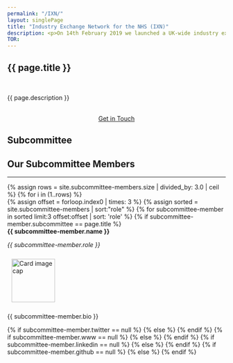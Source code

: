 ```yaml
---
permalink: "/IXN/"
layout: singlePage
title: "Industry Exchange Network for the NHS (IXN)"
description: <p>On 14th February 2019 we launched a UK-wide industry exchange network (IXN) for the NHS. The initiative will provide a solution and home to two of the most pressing challenges facing the NHS - how do we start to build a future facing NHS workforce, and, how do we identify and design healthcare technologies that truly meet local and national healthcare needs?</p><p>The IXN for the NHS is rooted in the concept pioneered by the Department of Computer Science at University College London where it has been in operation for over 7 years.  Over 500 candidates (undergraduate and Masters level) work on different levels and scales of real- world computer science problems every year.  The initiative is supported by over 300 industry partners such as Microsoft, NTT Data and IBM.  Outputs are proof of concepts which can be progressed if considered to be of true benefit to the health and care ecosystem.</p><p>The Apperta Foundation has worked with UCL for several years and has facilitated over 200 projects for students to work with a Code4Health NHS mentor and industry partner. Many student projects conceived and developed have already been contributors to NHS technologies (from mental health chatbots, to a web-based treatment and management system for hepatitis C, and machine learning readiness tasks for clinicians.</p><p>Following the example of the UCL Computer Science industry exchange network model, the IXN for the NHS will provide a framework for other UK universities and industry partners to contribute, with their STEM (science, technology, engineering and mathematics) programmes working on projects with the NHS. The IXN for the NHS will have a grounded centre to facilitate interoperability, efficiency and innovation. However, this initiative needs to be allied with NHS career paths for STEM students who want to continue working in/with the NHS, having been introduced to this through the industry exchange network.</p>
TOR: 
---
```


<section class="bg-white text-black" id="about">
      <div class="container text-center">
        <h1 class="text-uppercase text-dark">{{ page.title }}</h1><br>
        <p align="left">{{ page.description }}</p><br>
        <!--<p align="left">A copy of the subcommittee terms of reference can be found <a href="{{ page.TOR }}">here.</a></p><br>-->
        <center><a class="btn btn-primary btn-xl" href="mailto:info@apperta.org?Subject=%5BClinical%20Content%20Subcommittee">Get in Touch</a></center>
    </div>
</section>

<section id="about" style="background-image:url(../img/blog-bg_blue.png);background-position:center center;-webkit-background-size:cover;-moz-background-size:cover;-o-background-size:cover;background-size:cover">
      <div class="container">
        <div class="row">
          <div class="col-lg12 mx-auto text-center">
            <h1 class="text-uppercase text-dark">
              <strong>Subcommittee</strong>
            </h1>
            <h2 class="section-heading text-white">Our Subcommittee Members</h2>
            <hr class="light my-4">
                <div class="row">
                {% assign rows = site.subcommittee-members.size | divided_by: 3.0 | ceil %}
                {% for i in (1..rows) %}
                <div class="row">
                    {% assign offset = forloop.index0 | times: 3 %}
			{% assign sorted = site.subcommittee-members | sort:"role" %}
                       {% for subcommittee-member in sorted limit:3 offset:offset | sort: 'role' %} 
                        {% if subcommittee-member.subcommittee == page.title %}
                                <div class="card" style="height: 100%;">
                                    <div class="card-header"><strong>{{ subcommittee-member.name }}</strong> <p><em>{{ subcommittee-member.role }}</em> </p></div>
                                    <div class="card-body">
                                        <img class="pull-left" src="{{ subcommittee-member.photo }}" style="height:100px; width:100px; margin:10px" alt="Card image cap">
                                            <p class="card-text">{{ subcommittee-member.bio }}</p>
                                            <div class="row">
                                                <div class="col-md-12 col-xs-12 col-centered">                        {% if subcommittee-member.twitter == null %}
                                                    {% else %}
                                                    <a href="http://twitter.com/{{ subcommittee-member.twitter }}" target="_blank"><i class="fab fa-twitter fa-2x"></i></a>
                                                {% endif %}
                                                {% if subcommittee-member.www == null %}
                                                    {% else %}
                                                    <a href="{{ subcommittee-member.www }}" target="_blank"><i class="fas fa-globe fa-2x"></i></a>
                                                {% endif %}
                                                {% if subcommittee-member.linkedin == null %}
                                                    {% else %}
                                                    <a href="{{ subcommittee-member.linkedin }}" target="_blank"><i class="fab fa-linkedin fa-2x"></i></a>
                                                {% endif %}
                                                {% if subcommittee-member.github == null %}
                                                    {% else %}
                                                    <a href="{{ subcommittee-member.github }}" target="_blank"><i class="fab fa-github fa-2x"></i></a>
                                                {% endif %}
                                                </div>
                                            </div>                                        
                                    </div>
                                </div>
                            </div>
                                 {% endif %}
                             {% endfor %}
                        </div>
                        {% endfor %}
            </div>
        </div>
    </div>
</section>